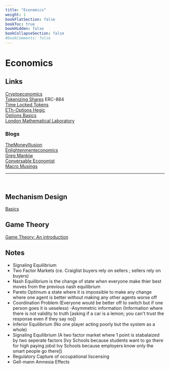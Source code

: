 ```yaml
---
title: "Economics"
weight: 1
bookFlatSection: false
bookToc: true
bookHidden: false
bookCollapseSection: false
#bookComments: false
---
```

# Economics

## Links 
[Cryptoeconomics](https://www.youtube.com/watch?v=GQR1xjQn5Pg)  
[Tokenizing Shares](https://medium.com/coinmonks/tokenising-shares-introducing-erc-884-cc491258e413) ERC-884  
[Time Locked Tokens](https://ethresear.ch/t/time-locked-1-1-tokens-as-rudimentary-pseudo-futures/7958)  
[ETh-Options Hegic](https://www.hegic.co/)  
[Options Basics](https://hegic.gitbook.io/start/)  
[London Mathematical Laboratory](http://lml.org.uk/)  

### Blogs
[TheMoneyIllusion](https://www.themoneyillusion.com/)  
[Enlightenmenteconomics](http://www.enlightenmenteconomics.com/blog/)  
[Greg Mankiw](https://gregmankiw.blogspot.com/)  
[Conversable Economist](https://conversableeconomist.blogspot.com/)  
[Macro Musings](https://macromusings.libsyn.com/)  

***
</br>

## Mechanism Design
[Basics](https://en.wikipedia.org/wiki/Mechanism_design#:~:text=Mechanism%20design%20is%20a%20fieldsettings%2C%20where%20players%20act%20rationally.)  

## Game Theory
 [Game Theory: An introduction](https://smile.amazon.com/Game-Theory-Introduction-Steven-Tadelis/dp/0691129088)  

## Notes

- Signaling Equilibrium
- Two Factor Markets (ce. Craiglist buyers rely on sellers ; sellers rely on buyers)
- Nash Equilibrium is the change of state when everyone make thier best moves from the previous nash equilibrium
- Pareto Optimum a state where it is impossible to make any change where one agent is better without making any other agents worse off
- Coordination Problem (Everyone would be better off to switch but if one person goes it is ueseless)
-Asymmetric information (Information where there is not validity to truth [asking if a car is a lemon; you can't trust the response even if they say no])
- Inferior Equilibrium (No one player acting poorly but the system as a whole)
- Signaling Equilibrium (A two factor market where 1 point is stabalaized by two seperate factors [Ivy Schools because students want to go there for high paying jobsl Ivy Schools because employers know only the smart people go there])
- Regulatory Capture of occupational liscensing 
- Gell-mann Amnesia Effects